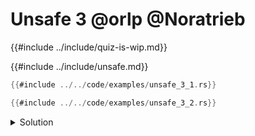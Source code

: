 # Unsafe 3 @orlp @Noratrieb

{{#include ../include/quiz-is-wip.md}}

{{#include ../include/unsafe.md}}

```rust
{{#include ../../code/examples/unsafe_3_1.rs}}
```

```rust
{{#include ../../code/examples/unsafe_3_2.rs}}
```

<details>
<summary>Solution</summary>

Example 1 is sound, example 2 is UB.

```
{{#include ../../code/examples/stderr/unsafe_3_2.stderr}}
```

`v.as_mut_pointer()` refers to `Vec::as_mut_ptr(v)`, which only creates a `&mut` reference to the vec itself.

`v.get_unchecked_mut()` comes from an implicit dereference to a slice, referring to `<[T]>::get_unchecked_mut(Vec::deref(v))`, creating a `&mut` to all slice elements.
When doing the deref for creating `r2`, this full `&mut` invalidates `r1`.

</details>
